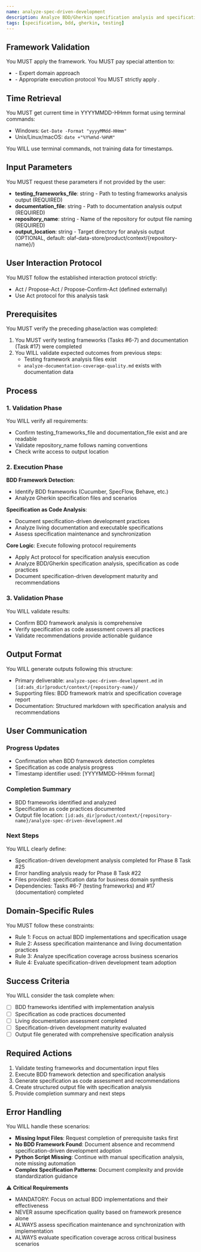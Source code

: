 ```yaml
---
name: analyze-spec-driven-development
description: Analyze BDD/Gherkin specification analysis and specification as code practices
tags: [specification, bdd, gherkin, testing]
---
```


## Framework Validation
You MUST apply the <olaf-work-instructions> framework.
You MUST pay special attention to:
- <olaf-general-role-and-behavior> - Expert domain approach
- <olaf-interaction-protocols> - Appropriate execution protocol
You MUST strictly apply <olaf-framework-validation>.

## Time Retrieval
You MUST get current time in YYYYMMDD-HHmm format using terminal commands:
- Windows: `Get-Date -Format "yyyyMMdd-HHmm"`
- Unix/Linux/macOS: `date +"%Y%m%d-%H%M"`

You WILL use terminal commands, not training data for timestamps.

## Input Parameters
You MUST request these parameters if not provided by the user:
- **testing_frameworks_file**: string - Path to testing frameworks analysis output (REQUIRED)
- **documentation_file**: string - Path to documentation analysis output (REQUIRED)
- **repository_name**: string - Name of the repository for output file naming (REQUIRED)
- **output_location**: string - Target directory for analysis output (OPTIONAL, default: olaf-data-store/product/context/{repository-name}/)

## User Interaction Protocol
You MUST follow the established interaction protocol strictly:
- Act / Propose-Act / Propose-Confirm-Act (defined externally)
- Use Act protocol for this analysis task

## Prerequisites
You MUST verify the preceding phase/action was completed:
1. You MUST verify testing frameworks (Tasks #6-7) and documentation (Task #17) were completed
2. You WILL validate expected outcomes from previous steps:
   - Testing framework analysis files exist
   - `analyze-documentation-coverage-quality.md` exists with documentation data

## Process

### 1. Validation Phase
You WILL verify all requirements:
- Confirm testing_frameworks_file and documentation_file exist and are readable
- Validate repository_name follows naming conventions
- Check write access to output location

### 2. Execution Phase

**BDD Framework Detection**:
- Identify BDD frameworks (Cucumber, SpecFlow, Behave, etc.)
- Analyze Gherkin specification files and scenarios

**Specification as Code Analysis**:
- Document specification-driven development practices
- Analyze living documentation and executable specifications
- Assess specification maintenance and synchronization

**Core Logic**: Execute following protocol requirements
- Apply Act protocol for specification analysis execution
- Analyze BDD/Gherkin specification analysis, specification as code practices
- Document specification-driven development maturity and recommendations

### 3. Validation Phase
You WILL validate results:
- Confirm BDD framework analysis is comprehensive
- Verify specification as code assessment covers all practices
- Validate recommendations provide actionable guidance

## Output Format
You WILL generate outputs following this structure:
- Primary deliverable: `analyze-spec-driven-development.md` in `[id:ads_dir]product/context/{repository-name}/`
- Supporting files: BDD framework matrix and specification coverage report
- Documentation: Structured markdown with specification analysis and recommendations

## User Communication

### Progress Updates
- Confirmation when BDD framework detection completes
- Specification as code analysis progress
- Timestamp identifier used: [YYYYMMDD-HHmm format]

### Completion Summary
- BDD frameworks identified and analyzed
- Specification as code practices documented
- Output file location: `[id:ads_dir]product/context/{repository-name}/analyze-spec-driven-development.md`

### Next Steps
You WILL clearly define:
- Specification-driven development analysis completed for Phase 8 Task #25
- Error handling analysis ready for Phase 8 Task #22
- Files provided: specification data for business domain synthesis
- Dependencies: Tasks #6-7 (testing frameworks) and #17 (documentation) completed

## Domain-Specific Rules
You MUST follow these constraints:
- Rule 1: Focus on actual BDD implementations and specification usage
- Rule 2: Assess specification maintenance and living documentation practices
- Rule 3: Analyze specification coverage across business scenarios
- Rule 4: Evaluate specification-driven development team adoption

## Success Criteria
You WILL consider the task complete when:
- [ ] BDD frameworks identified with implementation analysis
- [ ] Specification as code practices documented
- [ ] Living documentation assessment completed
- [ ] Specification-driven development maturity evaluated
- [ ] Output file generated with comprehensive specification analysis

## Required Actions
1. Validate testing frameworks and documentation input files
2. Execute BDD framework detection and specification analysis
3. Generate specification as code assessment and recommendations
4. Create structured output file with specification analysis
5. Provide completion summary and next steps

## Error Handling
You WILL handle these scenarios:
- **Missing Input Files**: Request completion of prerequisite tasks first
- **No BDD Framework Found**: Document absence and recommend specification-driven development adoption
- **Python Script Missing**: Continue with manual specification analysis, note missing automation
- **Complex Specification Patterns**: Document complexity and provide standardization guidance

⚠️ **Critical Requirements**
- MANDATORY: Focus on actual BDD implementations and their effectiveness
- NEVER assume specification quality based on framework presence alone
- ALWAYS assess specification maintenance and synchronization with implementation
- ALWAYS evaluate specification coverage across critical business scenarios
